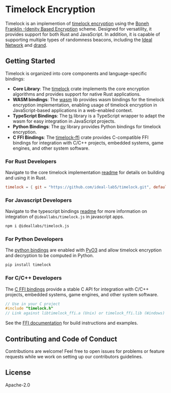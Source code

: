 # Timelock Encryption

Timelock is an implemention of [timelock encryption](https://docs.idealabs.network/docs/learn/crypto/timelock_encryption) using the [Boneh Franklin -Idenity Based Encryption](https://crypto.stanford.edu/~dabo/papers/bfibe.pdf) scheme. Designed for versatility, it provides support for both Rust and JavaScript. In addition, it is capable of supporting multiple types of randomness beacons, including the [Ideal Network](https://docs.idealabs.network) and [drand](https://drand.love).

## Getting Started

Timelock is organized into core components and language-specific bindings:

- **Core Library**: The [timelock](./timelock/) crate implements the core encryption algorithms and provides support for native Rust applications.
- **WASM bindings**: The [wasm](./wasm/) lib provides wasm bindings for the timelock encryption implementation, enabling usage of timelock encryption in JavaScript-based applications in a web-enabled context.
- **TypeScript Bindings**: The [ts](./ts/) library is a TypeScript wrapper to adapt the wasm for easy integration in JavaScript projects. 
- **Python Bindings**: The [py](./py) library provides Python bindings for timelock encryption.
- **C FFI Bindings**: The [timelock-ffi](./timelock-ffi/) crate provides C-compatible FFI bindings for integration with C/C++ projects, embedded systems, game engines, and other system software.

### For Rust Developers
Navigate to the core timelock implementation [readme](./timelock/README.md) for details on building and using it in Rust.

``` toml
timelock = { git = "https://github.com/ideal-lab5/timelock.git", default-features = false }
```

### For Javascript Developers
Navigate to the typescript bindings [readme](./ts/README.md) for more information on integration of `@ideallabs/timelock.js` in javascript apps.

``` sh
npm i @ideallabs/timelock.js
```

### For Python Developers
The [python bindings](./py/) are enabled with [PyO3](https://pyo3.rs) and allow timelock encryption and decryption to be computed in Python. 

``` sh
pip install timelock
```

### For C/C++ Developers
The [C FFI bindings](./timelock-ffi/) provide a stable C API for integration with C/C++ projects, embedded systems, game engines, and other system software.

```c
// Use in your C project
#include "timelock.h"
// Link against libtimelock_ffi.a (Unix) or timelock_ffi.lib (Windows)
```

See the [FFI documentation](./timelock-ffi/README.md) for build instructions and examples.

## Contributing and Code of Conduct

Contributions are welcome! Feel free to open issues for problems or feature requests while we work on setting up our contributors guidelines.

## License

Apache-2.0